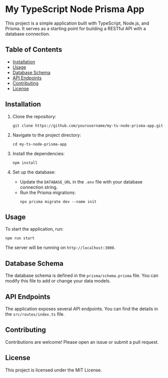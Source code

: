 # My TypeScript Node Prisma App

This project is a simple application built with TypeScript, Node.js, and Prisma. It serves as a starting point for building a RESTful API with a database connection.

## Table of Contents

- [Installation](#installation)
- [Usage](#usage)
- [Database Schema](#database-schema)
- [API Endpoints](#api-endpoints)
- [Contributing](#contributing)
- [License](#license)

## Installation

1. Clone the repository:
   ```
   git clone https://github.com/yourusername/my-ts-node-prisma-app.git
   ```

2. Navigate to the project directory:
   ```
   cd my-ts-node-prisma-app
   ```

3. Install the dependencies:
   ```
   npm install
   ```

4. Set up the database:
   - Update the `DATABASE_URL` in the `.env` file with your database connection string.
   - Run the Prisma migrations:
     ```
     npx prisma migrate dev --name init
     ```

## Usage

To start the application, run:
```
npm run start
```

The server will be running on `http://localhost:3000`.

## Database Schema

The database schema is defined in the `prisma/schema.prisma` file. You can modify this file to add or change your data models.

## API Endpoints

The application exposes several API endpoints. You can find the details in the `src/routes/index.ts` file.

## Contributing

Contributions are welcome! Please open an issue or submit a pull request.

## License

This project is licensed under the MIT License.